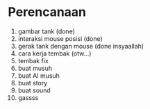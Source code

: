 # Perencanaan

1. gambar tank (done)
2. interaksi mouse posisi (done)
3. gerak tank dengan mouse (done insyaallah)
4. cara kerja tembak (otw...)
5. tembak fix
6. buat musuh
7. buat AI musuh
8. buat story
9. buat sound
10. gassss
